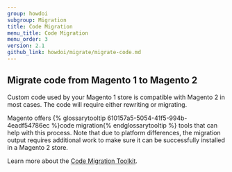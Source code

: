 ```yaml
---
group: howdoi
subgroup: Migration
title: Code Migration
menu_title: Code Migration
menu_order: 3
version: 2.1
github_link: howdoi/migrate/migrate-code.md
---
```


## Migrate code from Magento 1 to Magento 2

Custom code used by your Magento 1 store is compatible with Magento 2 in most cases. The code will require either rewriting or migrating. 

Magento offers {% glossarytooltip 610157a5-5054-41f5-994b-4eadf54786ec %}code migration{% endglossarytooltip %} tools that can help with this process. Note that due to platform differences, the migration output requires additional work to make sure it can be successfully installed in a Magento 2 store. 

Learn more about the <a href="https://github.com/magento/code-migration">Code Migration Toolkit</a>.
